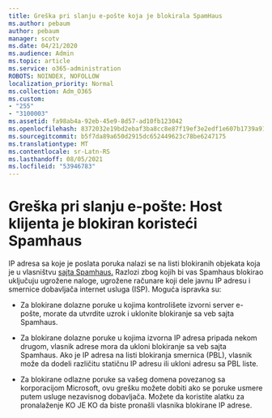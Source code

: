 ```yaml
---
title: Greška pri slanju e-pošte koja je blokirala SpamHaus
ms.author: pebaum
author: pebaum
manager: scotv
ms.date: 04/21/2020
ms.audience: Admin
ms.topic: article
ms.service: o365-administration
ROBOTS: NOINDEX, NOFOLLOW
localization_priority: Normal
ms.collection: Adm_O365
ms.custom:
- "255"
- "3100003"
ms.assetid: fa98ab4a-92eb-45e9-8d57-ad10fb123042
ms.openlocfilehash: 8372032e19bd2ebaf3ba8cc8e87f19ef3e2edf1e607b1739a919f6dcc443cd97
ms.sourcegitcommit: b5f7da89a650d2915dc652449623c78be6247175
ms.translationtype: MT
ms.contentlocale: sr-Latn-RS
ms.lasthandoff: 08/05/2021
ms.locfileid: "53946783"
---
```

# <a name="error-sending-email-client-host-blocked-using-spamhaus"></a>Greška pri slanju e-pošte: Host klijenta je blokiran koristeći Spamhaus

IP adresa sa koje je poslata poruka nalazi se na listi blokiranih objekata koja je u vlasništvu [sajta Spamhaus.](https://go.microsoft.com/fwlink/p/?linkid=123245) Razlozi zbog kojih bi vas Spamhaus blokirao uključuju ugrožene naloge, ugrožene računare koji dele javnu IP adresu i smernice dobavljača internet usluga (ISP). Moguća ispravka su:
  
- Za blokirane dolazne poruke u kojima kontrolišete izvorni server e-pošte, morate da utvrdite uzrok i uklonite blokiranje sa veb sajta Spamhaus.

- Za blokirane dolazne poruke u kojima izvorna IP adresa pripada nekom drugom, vlasnik adrese mora da ukloni blokiranje sa veb sajta Spamhaus. Ako je IP adresa na listi blokiranja smernica (PBL), vlasnik može da dodeli različitu statičnu IP adresu ili ukloni adresu sa PBL liste.

- Za blokirane odlazne poruke sa vašeg domena povezanog sa korporacijom Microsoft, ovu grešku možete dobiti ako se poruke usmere putem usluge nezavisnog dobavljača. Možete da koristite alatku za pronalaženje KO JE KO da biste pronašli vlasnika blokirane IP adrese.
